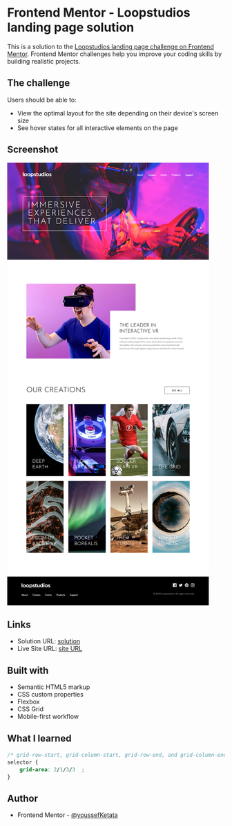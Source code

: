 # Frontend Mentor - Loopstudios landing page solution

This is a solution to the [Loopstudios landing page challenge on Frontend Mentor](https://www.frontendmentor.io/challenges/loopstudios-landing-page-N88J5Onjw). Frontend Mentor challenges help you improve your coding skills by building realistic projects. 


## The challenge

Users should be able to:

- View the optimal layout for the site depending on their device's screen size
- See hover states for all interactive elements on the page

## Screenshot

![](./Screenshot.png)


## Links

- Solution URL: [solution](https://github.com/youssefKetata/Loopstudios-landing-page)
- Live Site URL: [site URL](https://vercel.com/youssefs-projects-998a6bb0/loopstudios-landing-page)


## Built with

- Semantic HTML5 markup
- CSS custom properties
- Flexbox
- CSS Grid
- Mobile-first workflow


## What I learned

```css
/* grid-row-start, grid-column-start, grid-row-end, and grid-column-end, respectively. */
selector {
    grid-area: 2/1/3/3  ;
}
```


## Author

- Frontend Mentor - [@youssefKetata](https://www.frontendmentor.io/profile/youssefKetata)
